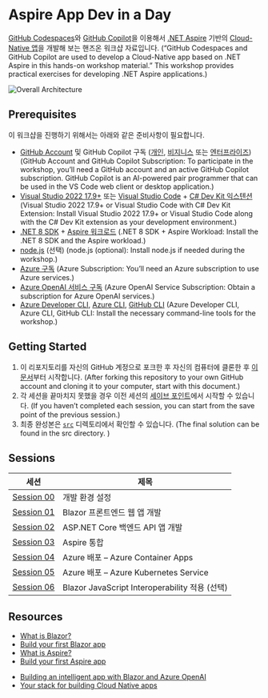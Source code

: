 # Aspire App Dev in a Day

[GitHub Codespaces](https://docs.github.com/ko/codespaces/overview)와 [GitHub Copilot](https://docs.github.com/ko/copilot/overview-of-github-copilot/about-github-copilot-business)을 이용해서 [.NET Aspire](https://learn.microsoft.com/ko-kr/dotnet/aspire/get-started/aspire-overview?WT.mc_id=dotnet-121695-juyoo) 기반의 [Cloud-Native 앱](https://learn.microsoft.com/ko-kr/dotnet/architecture/cloud-native/?WT.mc_id=dotnet-121695-juyoo)을 개발해 보는 핸즈온 워크샵 자료입니다. (“GitHub Codespaces and GitHub Copilot are used to develop a Cloud-Native app based on .NET Aspire in this hands-on workshop material.” This workshop provides practical exercises for developing .NET Aspire applications.)



![Overall Architecture](./docs/images/99-architecture.png)

## Prerequisites

이 워크샵을 진행하기 위해서는 아래와 같은 준비사항이 필요합니다.

- [GitHub Account](https://github.com/signup) 및 GitHub Copilot 구독 ([개인](https://docs.github.com/ko/copilot/overview-of-github-copilot/about-github-copilot-individual), [비지니스](https://docs.github.com/ko/copilot/overview-of-github-copilot/about-github-copilot-business) 또는 [엔터프라이즈](https://docs.github.com/ko/copilot/github-copilot-enterprise/overview/about-github-copilot-enterprise)) (GitHub Account and GitHub Copilot Subscription: To participate in the workshop, you’ll need a GitHub account and an active GitHub Copilot subscription. GitHub Copilot is an AI-powered pair programmer that can be used in the VS Code web client or desktop application.)  
- [Visual Studio 2022 17.9+](https://visualstudio.microsoft.com/?WT.mc_id=dotnet-121695-juyoo) 또는 [Visual Studio Code](https://code.visualstudio.com/?WT.mc_id=dotnet-121695-juyoo) + [C# Dev Kit 익스텐션](https://marketplace.visualstudio.com/items?itemName=ms-dotnettools.csdevkit&WT.mc_id=dotnet-121695-juyoo) (Visual Studio 2022 17.9+ or Visual Studio Code with C# Dev Kit Extension: Install Visual Studio 2022 17.9+ or Visual Studio Code along with the C# Dev Kit extension as your development environment.)  
- [.NET 8 SDK](https://dotnet.microsoft.com/ko-kr/download/dotnet/8.0?WT.mc_id=dotnet-121695-juyoo) + [Aspire 워크로드](https://learn.microsoft.com/ko-kr/dotnet/core/tools/dotnet-workload-install?WT.mc_id=dotnet-121695-juyoo) (.NET 8 SDK + Aspire Workload: Install the .NET 8 SDK and the Aspire workload.)  
- [node.js](https://nodejs.org/en/download) (선택) (node.js (optional): Install node.js if needed during the workshop.)   
- [Azure 구독](https://azure.microsoft.com/ko-kr/free/?WT.mc_id=dotnet-121695-juyoo) (Azure Subscription: You’ll need an Azure subscription to use Azure services.)  
- [Azure OpenAI 서비스 구독](https://aka.ms/aoaiapply) (Azure OpenAI Service Subscription: Obtain a subscription for Azure OpenAI services.)  
- [Azure Developer CLI](https://learn.microsoft.com/ko-kr/azure/developer/azure-developer-cli/overview?WT.mc_id=dotnet-121695-juyoo), [Azure CLI](https://learn.microsoft.com/ko-kr/cli/azure/what-is-azure-cli?WT.mc_id=dotnet-121695-juyoo), [GitHub CLI](https://cli.github.com/)  (Azure Developer CLI, Azure CLI, GitHub CLI: Install the necessary command-line tools for the workshop.)

## Getting Started

1. 이 리포지토리를 자신의 GitHub 계정으로 포크한 후 자신의 컴퓨터에 클론한 후 [이 문서](./docs/00-setup.md)부터 시작합니다. (After forking this repository to your own GitHub account and cloning it to your computer, start with this document.)
2. 각 세션을 끝마치지 못했을 경우 이전 세션의 [세이브 포인트](./save-points)에서 시작할 수 있습니다. (If you haven’t completed each session, you can start from the save point of the previous session.)
3. 최종 완성본은 [`src`](./src) 디렉토리에서 확인할 수 있습니다. (The final solution can be found in the src directory. )

## Sessions

| 세션                                            | 제목                                           |
|-------------------------------------------------|------------------------------------------------|
| [Session 00](./docs/00-setup.md)                | 개발 환경 설정                                 |  Development Environment Setup
| [Session 01](./docs/01-blazor-frontend.md)      | Blazor 프론트엔드 웹 앱 개발                   |
| [Session 02](./docs/02-aspnet-core-backend.md)  | ASP.NET Core 백엔드 API 앱 개발                |
| [Session 03](./docs/03-aspire-integration.md)   | Aspire 통합                                    |
| [Session 04](./docs/04-azure-deployment-aca.md) | Azure 배포 &ndash; Azure Container Apps        |
| [Session 05](./docs/04-azure-deployment-aks.md) | Azure 배포 &ndash; Azure Kubernetes Service    |
| [Session 06](./docs/06-blazor-js-interop.md)    | Blazor JavaScript Interoperability 적용 (선택) |


## Resources

- [What is Blazor?](https://learn.microsoft.com/ko-kr/aspnet/core/blazor?WT.mc_id=dotnet-121695-juyoo)
- [Build your first Blazor app](https://dotnet.microsoft.com/ko-kr/apps/aspnet/web-apps/blazor?WT.mc_id=dotnet-121695-juyoo)
- [What is Aspire?](https://learn.microsoft.com/ko-kr/dotnet/aspire/get-started/aspire-overview?WT.mc_id=dotnet-121695-juyoo)
- [Build your first Aspire app](https://learn.microsoft.com/ko-kr/dotnet/aspire/get-started/quickstart-build-your-first-aspire-app?tabs=dotnet-cli&WT.mc_id=dotnet-121695-juyoo)
<!-- - [What is GitHub Copilot?](https://docs.github.com/ko/copilot) -->
- [Building an intelligent app with Blazor and Azure OpenAI](https://www.youtube.com/watch?v=TH12YSLLe9E&t=8464s)
- [Your stack for building Cloud Native apps](https://www.youtube.com/live/5IjKH-gy2Y0?si=dSMvC7arUeRpqBmz)
